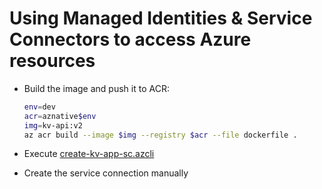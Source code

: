 # Using Managed Identities & Service Connectors to access Azure resources

- Build the image and push it to ACR:

    ```bash
    env=dev
    acr=aznative$env
    img=kv-api:v2
    az acr build --image $img --registry $acr --file dockerfile .
    ```

- Execute [create-kv-app-sc.azcli](create-kv-app-sc.azcli)

- Create the service connection manually
